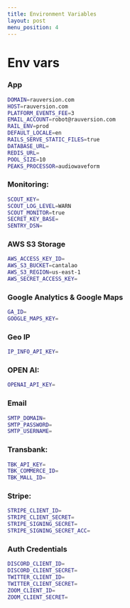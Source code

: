 ```yaml
---
title: Environment Variables
layout: post
menu_position: 4
---
```


# Env vars

### App

```sh
DOMAIN=rauversion.com
HOST=rauversion.com
PLATFORM_EVENTS_FEE=3
EMAIL_ACCOUNT=robot@rauversion.com
RAIL_ENV=prod
DEFAULT_LOCALE=en
RAILS_SERVE_STATIC_FILES=true
DATABASE_URL=
REDIS_URL=
POOL_SIZE=10
PEAKS_PROCESSOR=audiowaveform
```

### Monitoring:

```sh
SCOUT_KEY=
SCOUT_LOG_LEVEL=WARN
SCOUT_MONITOR=true
SECRET_KEY_BASE=
SENTRY_DSN=
```

### AWS S3 Storage
```sh
AWS_ACCESS_KEY_ID=
AWS_S3_BUCKET=cantalao
AWS_S3_REGION=us-east-1
AWS_SECRET_ACCESS_KEY=
```

### Google Analytics & Google Maps

```sh
GA_ID=
GOOGLE_MAPS_KEY=
```

### Geo IP

```sh
IP_INFO_API_KEY=
```

### OPEN AI:

```sh
OPENAI_API_KEY=
```

### Email

```sh
SMTP_DOMAIN=
SMTP_PASSWORD=
SMTP_USERNAME=
```

### Transbank:

```sh
TBK_API_KEY=
TBK_COMMERCE_ID=
TBK_MALL_ID=
```

### Stripe:

```sh
STRIPE_CLIENT_ID=
STRIPE_CLIENT_SECRET=
STRIPE_SIGNING_SECRET=
STRIPE_SIGNING_SECRET_ACC=
```

### Auth Credentials

```sh
DISCORD_CLIENT_ID=
DISCORD_CLIENT_SECRET=
TWITTER_CLIENT_ID=
TWITTER_CLIENT_SECRET=
ZOOM_CLIENT_ID=
ZOOM_CLIENT_SECRET=
```